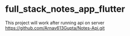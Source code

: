 # full_stack_notes_app_flutter

This project will work after running api on server  
https://github.com/Arnav613Gupta/Notes-Api.git
